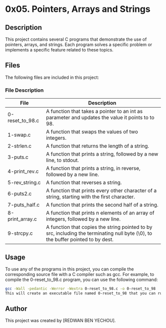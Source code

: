 # 0x05. Pointers, Arrays and Strings
## Description
This project contains several C programs that demonstrate the use of pointers, arrays, and strings. Each program solves a specific problem or implements a specific feature related to these topics.

## Files
The following files are included in this project:

### File	Description
| File          | Description |
|---------------|-------------------------------------------------------------------------------------|
|0-reset_to_98.c|A function that takes a pointer to an int as parameter and updates the value it points to to 98.|
|1-swap.c |A function that swaps the values of two integers.|
|2-strlen.c|A function that returns the length of a string.|
|3-puts.c|A function that prints a string, followed by a new line, to stdout.|
|4-print_rev.c|A function that prints a string, in reverse, followed by a new line.|
|5-rev_string.c|A function that reverses a string.|
|6-puts2.c|A function that prints every other character of a string, starting with the first character.|
|7-puts_half.c|A function that prints the second half of a string.|
|8-print_array.c|A function that prints n elements of an array of integers, followed by a new line.|
|9-strcpy.c|A function that copies the string pointed to by src, including the terminating null byte (\0), to the buffer pointed to by dest.|

## Usage
To use any of the programs in this project, you can compile the corresponding source file with a C compiler such as gcc. For example, to compile the 0-reset_to_98.c program, you can use the following command:

```bash
gcc -Wall -pedantic -Werror -Wextra 0-reset_to_98.c -o 0-reset_to_98
This will create an executable file named 0-reset_to_98 that you can run by typing ./0-reset_to_98 in the terminal.
```

## Author
This project was created by [REDWAN BEN YECHOU].
